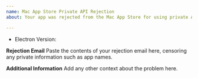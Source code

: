 ```yaml
---
name: Mac App Store Private API Rejection
about: Your app was rejected from the Mac App Store for using private API's

---
```


* Electron Version: 

**Rejection Email**
Paste the contents of your rejection email here, censoring any private information such as app names.

**Additional Information**
Add any other context about the problem here.
